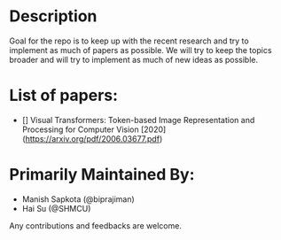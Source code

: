 # Description
Goal for the repo is to keep up with the recent research and try to implement as much of papers as possible. We will try to keep the topics broader and will try to implement as much of new ideas as possible.

# List of papers:
- [] Visual Transformers: Token-based Image Representation and Processing for Computer Vision [2020] (https://arxiv.org/pdf/2006.03677.pdf)

# Primarily Maintained By:
- Manish Sapkota (@biprajiman)
- Hai Su (@SHMCU)

Any contributions and feedbacks are welcome.

